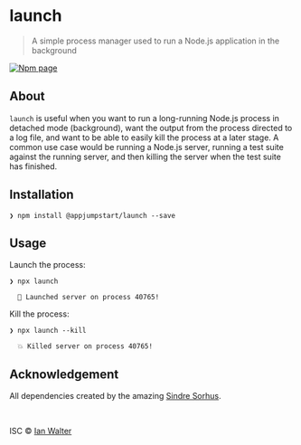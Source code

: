 # launch
> A simple process manager used to run a Node.js application in the background

[![Npm page][npm-image]][npm-url]

## About

`launch` is useful when you want to run a long-running Node.js process in detached mode (background), want the output from the process directed to a log file, and want to be able to easily kill the process at a later stage. A common
use case would be running a Node.js server, running a test suite against the
running server, and then killing the server when the test suite has finished.

## Installation

```fish
❯ npm install @appjumpstart/launch --save
```

## Usage

Launch the process:
```fish
❯ npx launch

  🚀 Launched server on process 40765!
```

Kill the process:
```fish
❯ npx launch --kill

  💥 Killed server on process 40765!
```

## Acknowledgement

All dependencies created by the amazing [Sindre Sorhus](https://github.com/sindresorhus).

&nbsp;

ISC &copy; [Ian Walter](https://iankwalter.com)

[npm-image]: https://img.shields.io/npm/v/@appjumpstart/launch.svg
[npm-url]: https://www.npmjs.com/package/@appjumpstart/launch
